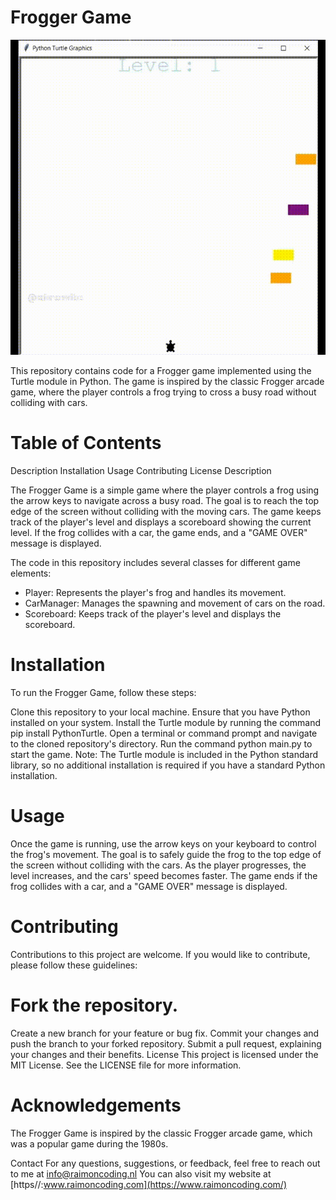 # Frogger Game

![Frogger Game Demo](frogger-demo.gif)

This repository contains code for a Frogger game implemented using the Turtle module in Python. The game is inspired by the classic Frogger arcade game, where the player controls a frog trying to cross a busy road without colliding with cars.

# Table of Contents
Description
Installation
Usage
Contributing
License
Description

The Frogger Game is a simple game where the player controls a frog using the arrow keys to navigate across a busy road. The goal is to reach the top edge of the screen without colliding with the moving cars. The game keeps track of the player's level and displays a scoreboard showing the current level. If the frog collides with a car, the game ends, and a "GAME OVER" message is displayed.

The code in this repository includes several classes for different game elements:

- Player: Represents the player's frog and handles its movement.
- CarManager: Manages the spawning and movement of cars on the road.
- Scoreboard: Keeps track of the player's level and displays the scoreboard.

# Installation
To run the Frogger Game, follow these steps:

Clone this repository to your local machine.
Ensure that you have Python installed on your system.
Install the Turtle module by running the command pip install PythonTurtle.
Open a terminal or command prompt and navigate to the cloned repository's directory.
Run the command python main.py to start the game.
Note: The Turtle module is included in the Python standard library, so no additional installation is required if you have a standard Python installation.

# Usage
Once the game is running, use the arrow keys on your keyboard to control the frog's movement. The goal is to safely guide the frog to the top edge of the screen without colliding with the cars. As the player progresses, the level increases, and the cars' speed becomes faster. The game ends if the frog collides with a car, and a "GAME OVER" message is displayed.

# Contributing
Contributions to this project are welcome. If you would like to contribute, please follow these guidelines:

# Fork the repository.
Create a new branch for your feature or bug fix.
Commit your changes and push the branch to your forked repository.
Submit a pull request, explaining your changes and their benefits.
License
This project is licensed under the MIT License. See the LICENSE file for more information.

# Acknowledgements
The Frogger Game is inspired by the classic Frogger arcade game, which was a popular game during the 1980s.

Contact
For any questions, suggestions, or feedback, feel free to reach out to me at info@raimoncoding.nl You can also visit my website at [https//:www.raimoncoding.com](https://www.raimoncoding.com/)
